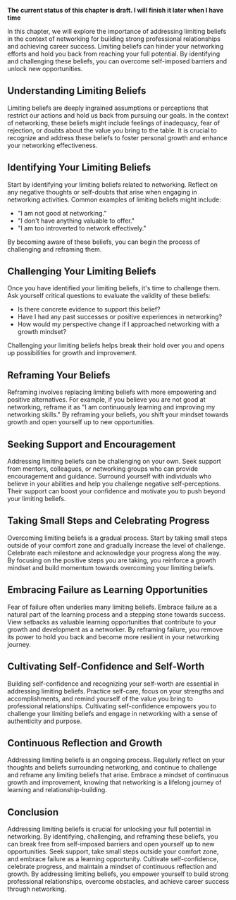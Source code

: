 **The current status of this chapter is draft. I will finish it later when I have time**

In this chapter, we will explore the importance of addressing limiting beliefs in the context of networking for building strong professional relationships and achieving career success. Limiting beliefs can hinder your networking efforts and hold you back from reaching your full potential. By identifying and challenging these beliefs, you can overcome self-imposed barriers and unlock new opportunities.

Understanding Limiting Beliefs
------------------------------

Limiting beliefs are deeply ingrained assumptions or perceptions that restrict our actions and hold us back from pursuing our goals. In the context of networking, these beliefs might include feelings of inadequacy, fear of rejection, or doubts about the value you bring to the table. It is crucial to recognize and address these beliefs to foster personal growth and enhance your networking effectiveness.

Identifying Your Limiting Beliefs
---------------------------------

Start by identifying your limiting beliefs related to networking. Reflect on any negative thoughts or self-doubts that arise when engaging in networking activities. Common examples of limiting beliefs might include:

* "I am not good at networking."
* "I don't have anything valuable to offer."
* "I am too introverted to network effectively."

By becoming aware of these beliefs, you can begin the process of challenging and reframing them.

Challenging Your Limiting Beliefs
---------------------------------

Once you have identified your limiting beliefs, it's time to challenge them. Ask yourself critical questions to evaluate the validity of these beliefs:

* Is there concrete evidence to support this belief?
* Have I had any past successes or positive experiences in networking?
* How would my perspective change if I approached networking with a growth mindset?

Challenging your limiting beliefs helps break their hold over you and opens up possibilities for growth and improvement.

Reframing Your Beliefs
----------------------

Reframing involves replacing limiting beliefs with more empowering and positive alternatives. For example, if you believe you are not good at networking, reframe it as "I am continuously learning and improving my networking skills." By reframing your beliefs, you shift your mindset towards growth and open yourself up to new opportunities.

Seeking Support and Encouragement
---------------------------------

Addressing limiting beliefs can be challenging on your own. Seek support from mentors, colleagues, or networking groups who can provide encouragement and guidance. Surround yourself with individuals who believe in your abilities and help you challenge negative self-perceptions. Their support can boost your confidence and motivate you to push beyond your limiting beliefs.

Taking Small Steps and Celebrating Progress
-------------------------------------------

Overcoming limiting beliefs is a gradual process. Start by taking small steps outside of your comfort zone and gradually increase the level of challenge. Celebrate each milestone and acknowledge your progress along the way. By focusing on the positive steps you are taking, you reinforce a growth mindset and build momentum towards overcoming your limiting beliefs.

Embracing Failure as Learning Opportunities
-------------------------------------------

Fear of failure often underlies many limiting beliefs. Embrace failure as a natural part of the learning process and a stepping stone towards success. View setbacks as valuable learning opportunities that contribute to your growth and development as a networker. By reframing failure, you remove its power to hold you back and become more resilient in your networking journey.

Cultivating Self-Confidence and Self-Worth
------------------------------------------

Building self-confidence and recognizing your self-worth are essential in addressing limiting beliefs. Practice self-care, focus on your strengths and accomplishments, and remind yourself of the value you bring to professional relationships. Cultivating self-confidence empowers you to challenge your limiting beliefs and engage in networking with a sense of authenticity and purpose.

Continuous Reflection and Growth
--------------------------------

Addressing limiting beliefs is an ongoing process. Regularly reflect on your thoughts and beliefs surrounding networking, and continue to challenge and reframe any limiting beliefs that arise. Embrace a mindset of continuous growth and improvement, knowing that networking is a lifelong journey of learning and relationship-building.

Conclusion
----------

Addressing limiting beliefs is crucial for unlocking your full potential in networking. By identifying, challenging, and reframing these beliefs, you can break free from self-imposed barriers and open yourself up to new opportunities. Seek support, take small steps outside your comfort zone, and embrace failure as a learning opportunity. Cultivate self-confidence, celebrate progress, and maintain a mindset of continuous reflection and growth. By addressing limiting beliefs, you empower yourself to build strong professional relationships, overcome obstacles, and achieve career success through networking.
